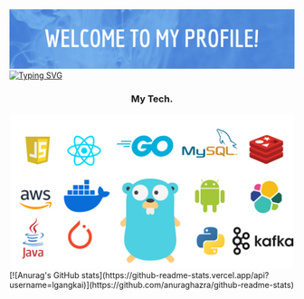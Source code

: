 <div align=center>
	<img src="./banner.png" width="2000px"/>
</div>
<a href="https://git.io/typing-svg"><img src="https://readme-typing-svg.demolab.com?font=Fira+Code&pause=1000&width=435&lines=Thank+you+for+you+visiting!;I'm+Gangkai+Li,an+web+developer.;Work+full-stack.+Keep+studying.;" alt="Typing SVG" /></a>
<h3 align=center>My Tech.</h3>
<div align=center>
	<img src="./teck.png" width="500px"/>
</div>
[![Anurag's GitHub stats](https://github-readme-stats.vercel.app/api?username=lgangkai)](https://github.com/anuraghazra/github-readme-stats)
<!--
**lgangkai/lgangkai** is a ✨ _special_ ✨ repository because its `README.md` (this file) appears on your GitHub profile.

Here are some ideas to get you started:

- 🔭 I’m currently working on ...
- 🌱 I’m currently learning ...
- 👯 I’m looking to collaborate on ...
- 🤔 I’m looking for help with ...
- 💬 Ask me about ...
- 📫 How to reach me: ...
- 😄 Pronouns: ...
- ⚡ Fun fact: ...
-->
